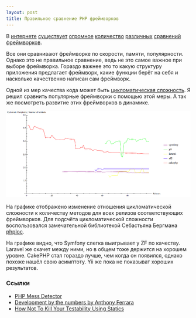 ```yaml
---
layout: post
title: Правильное сравнение PHP фреймворков
---
```

В
[интернете](http://briananglin.me/2014/01/best-php-frameworks-2014/)
[существует](http://www.sitepoint.com/best-php-frameworks-2014/)
[огромное](http://www.techempower.com/benchmarks/)
[количество](http://www.dev-metal.com/which-php-framework-to-learn-in-2014-phalcon-by-far-the-fasted-ever/)
[различных](http://1st2tech.com/blog/2014/01/07/performance-benchmark-of-popular-php-frameworks/)
[сравнений](http://codegeekz.com/best-php-frameworks-2014/)
[фреймворков](http://www.tisindia.com/blog/7-best-php-frameworks-2014/).

Все они сравнивают фреймворке по скорости, памяти, популярности.
Однако это не правильное сравнение, ведь не это самое важное при выборе фреймворка.
Гораздо важнее это то какую структуру приложения предлагает фреймворк, какие функции берёт на себя и
насколько качественно написан сам фреймворк.

Одной из мер качества кода может быть [цикломатическая сложность](http://ru.wikipedia.org/wiki/%D0%A6%D0%B8%D0%BA%D0%BB%D0%BE%D0%BC%D0%B0%D1%82%D0%B8%D1%87%D0%B5%D1%81%D0%BA%D0%B0%D1%8F_%D1%81%D0%BB%D0%BE%D0%B6%D0%BD%D0%BE%D1%81%D1%82%D1%8C).
Я решил сравнить популярные фреймворки с помощью этой меры. А так же посмотреть развитие этих фреймворков в динамике.

<img src="/assets/php-framework-comparison/plot.png" class="center">

На графике отображено изменение отношения цикломатической сложности к количеству методов для всех релизов соответствующих фреймворков.
Для подсчёта цикломатической сложности воспользовался замечательной библиотекой Себастьяна Бергмана
[phploc](https://github.com/sebastianbergmann/phploc).

На графике видно, что Symfony слегка выигрывает у ZF по качеству. Laravel же скачет между ними, но в общем тоже держится на хорошем уровне. CakePHP стал гораздо лучше, чем когда он появился, однако похоже нашёл свою асимптоту. Yii же пока не показыват хороших результатов. 

<!--more-->

### Ссылки

* [PHP Mess Detector](http://phpmd.org/)
* [Development by the numbers by Anthony Ferrara](http://www.slideshare.net/ircmaxell/development-by-the-numbers)
* [How Not To Kill Your Testability Using Statics](http://kunststube.net/static/)
